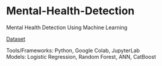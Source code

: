 # Mental-Health-Detection
Mental Health Detection Using Machine Learning

[Dataset](https://www.kaggle.com/competitions/playground-series-s4e11/overview)

Tools/Frameworks: Python, Google Colab, JupyterLab<br>
Models: Logistic Regression, Random Forest, ANN, CatBoost
